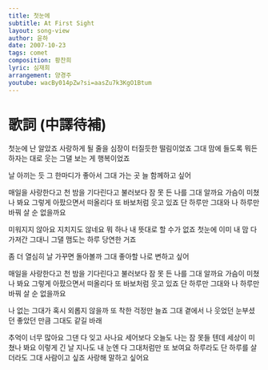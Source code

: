 ```yaml
---
title: 첫눈에
subtitle: At First Sight
layout: song-view
author: 윤하
date: 2007-10-23
tags: comet
composition: 황찬희
lyric: 심재희
arrangement: 양경주
youtube: wacBy014pZw?si=aasZu7k3KgO1Btum
---
```


# 歌詞 (中譯待補)

첫눈에 난 알았죠
사랑하게 될 줄을
심장이 터질듯한 떨림이었죠
그대 맘에 들도록
뭐든 하자는 대로
웃는 그댈 보는 게 행복이었죠

날 아끼는 듯 그 한마디가 좋아서
그대 가는 곳 늘 함께하고 싶어

매일을 사랑한다고
천 밤을 기다린다고
불러보다 잠 못 든 나를 그대 알까요
가슴이 미쳤나 봐요
그렇게 아팠으면서
떠올리다 또 바보처럼 웃고 있죠
단 하루만 그대와 나 하루만
바꿔 살 순 없을까요

미워지지 않아요
지치지도 않네요
뭐 하나 내 뜻대로 할 수가 없죠
첫눈에 이미 내 맘
다 가져간 그대니
그댈 맴도는 하루 당연한 거죠

좀 더 열심히 날 가꾸면 돌아볼까
그대 좋아할 나로 변하고 싶어

매일을 사랑한다고
천 밤을 기다린다고
불러보다 잠 못 든 나를 그대 알까요
가슴이 미쳤나 봐요
그렇게 아팠으면서
떠올리다 또 바보처럼 웃고 있죠
단 하루만 그대와 나 하루만
바꿔 살 순 없을까요

나 없는 그대가
혹시 외롭지 않을까
또 착한 걱정만 늘죠
그대 곁에서 나 웃었던
눈부셨던 좋았던 만큼
그대도 같길 바래

추억이 너무 많아요
그댄 다 잊고 사나요
세어보다 오늘도 나는 잠 못들 텐데
세상이 미쳤나 봐요
이렇게 긴 날 지나도
내 눈엔 다 그대처럼만 또 보여요
하루라도 단 하루를 살더라도
그대 사람이고 싶죠
사랑해 말하고 싶어요
